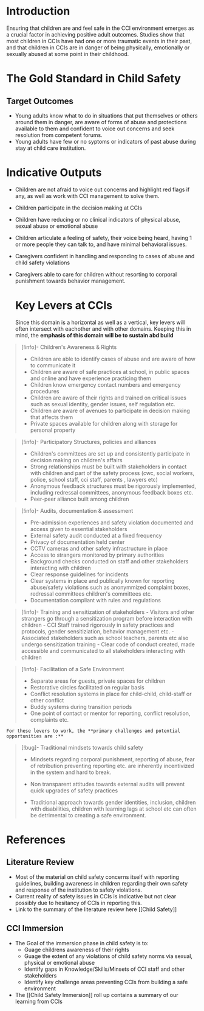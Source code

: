 # Introduction

Ensuring that children are and feel safe in the CCI environment emerges as a crucial factor in achieving positive adult outcomes. Studies show that most children in CCIs have had one or more traumatic events in their past, and that children in CCIs are in danger of being physically, emotionally or sexually abused at some point in their childhood. 

# The Gold Standard in Child Safety

## Target Outcomes 

 - Young adults know what to do in situations that put themselves or others around them in danger, are aware of forms of abuse and protections available to them and confident to voice out concerns and seek resolution from competent forums.
- Young adults have few or no syptoms or indicators of past abuse during stay at child care institution. 

# Indicative Outputs

 - Children are not afraid to voice out concerns and highlight red flags if any, as well as work with CCI management to solve them. 
 - Children participate in the decision making at CCIs 
 - Children have reducing or no clinical indicators of physical abuse, sexual abuse or emotional abuse
 - Children articulate a feeling of safety, their voice being heard, having 1 or more people they can talk to,  and have minimal behavioral issues. 
 - Caregivers confident in handling and responding to cases of abuse and child safety violations
 - Caregivers able to care for children without resorting to corporal punishment towards behavior management. 

	# Key Levers at CCIs
	
	
	Since this domain is a horizontal as well as a vertical, key levers will often intersect with eachother and with other domains. Keeping this in mind, the **emphasis of this domain will be to sustain abd build**
	
	
> 	[!info]- Children's Awareness & Rights
> 	- Children are able to identify cases of abuse and are aware of how to communicate it 
> 	- Children are aware of safe practices at school, in public spaces and online and have experience practicing them
> 	- Children know emergency contact numbers and emergency procedures
> 	- Children are aware of their rights and trained on critical issues such as sexual identity, gender issues, self regulation etc.
> 	- Children are aware of avenues to participate in decision making that affects them
> 	- Private spaces available for children along with storage for personal property 
	
> 	[!info]- Participatory Structures, policies and alliances
> 	- Children's committees are set up and consistently participate in decision making on children's affairs
> 	- Strong relationships must be  built with stakeholders in contact with children and part of the safety process (cwc, social workers, police, school staff, cci staff, parents , lawyers etc)
> 	- Anonymous feedback structures must be rigorously implemented, including redressal committees, anonymous feedback boxes etc. 
> 	- Peer-peer alliance built among children
> 	
> 	
	
> 	[!info]- Audits, documentation & assessment
> 	 - Pre-admission experiences and safety violation documented and access given to essential stakeholders
> 	 - External safety audit conducted at a fixed frequency
> 	 - Privacy of documentation held center
> 	 - CCTV cameras and other safety infrastructure in place
> 	 - Access to strangers monitored by primary authorities
> 	 - Background checks conducted on staff and other stakeholders interacting with children
> 	 - Clear response guidelines for incidents
> 	 - Clear systems in place and publically known for reporting abuse/safety violations such as anonymmized complaint boxes, redressal committees children's committees etc. 
> 	 - Documentation compliant with rules and regulations
	
> 	[!info]- Training and sensitization of stakeholders
> 	  - Visitors and other strangers go through a sensitization program before interaction with children
> 	  - CCI Staff trained rigorously in safety practices and protocols, gender sensitiziation, behavior management etc. 
> 	  - Associated stakeholders such as school teachers, parents etc also undergo sensitization training
> 	  - Clear code of conduct created, made accessible and communicated to all stakeholders interacting with children
	
> 	[!info]- Facilitation of a Safe Environment
> 	- Separate areas for guests, private spaces for children
> 	- Restorative circles facilitated on regular basis
> 	- Conflict resolution systems in place for child-child, child-staff or other conflict
> 	- Buddy systems during transition periods
> 	- One point of contact or mentor for reporting, conflict resolution, complaints etc. 
	
	
	For these levers to work, the **primary challenges and potential opportunities are :** 
	
> 	[!bug]- Traditional mindsets towards child safety
> 	- Mindsets regarding corporal punishment, reporting of abuse, fear of retribution preventing reporting etc. are inherently incentivized in the system and hard to break.
> 	 
> 	- Non transparent attitudes  towards external audits will prevent quick upgrades of safety practices
> 	
> 	- Traditional approach towards gender identities, inclusion, children with disabilities, children with learning lags at school etc can often be detrimental to creating a safe environment. 

# References

## Literature Review

- Most of the material on child safety concerns itself with reporting guidelines, building awareness in children regarding their own safety and response of the institution to safety violations.
- Current reality of safety issues in CCIs is indicative but not clear possibly due to hesitancy of CCIs in reporting this. 
- Link to the summary of the literature review here [[Child Safety]]

## CCI Immersion
- The Goal of the immersion phase in child safety is to: 
	- Guage childrens awareness of their rights 
	- Guage the extent of any violations of child safety norms via sexual, physical or emotional abuse
	- Identify gaps in Knowledge/Skills/Minsets of CCI staff and other stakeholders
	- Identify key challenge areas preventing CCIs from building a safe environment
- The [[Child Safety Immersion]] roll up contains a summary of our learning from CCIs









